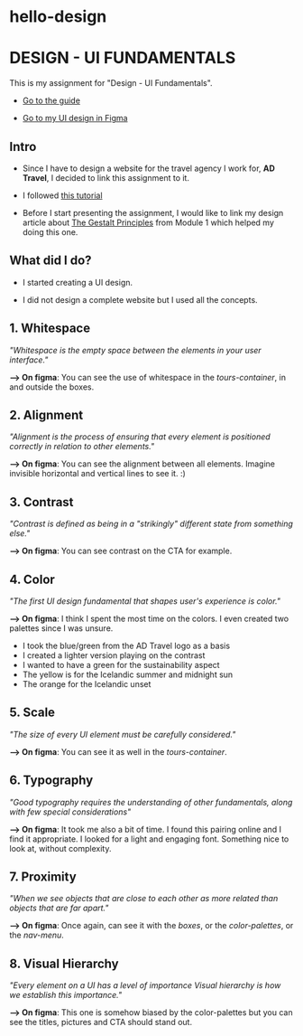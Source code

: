# hello-design

# DESIGN - UI FUNDAMENTALS

This is my assignment for "Design - UI Fundamentals".

- [Go to the guide](https://io.tskoli.dev/guides/6143410927bedb0008d664c4)

- [Go to my UI design in Figma](https://www.figma.com/file/7O384hE5LWOlv8eP0xUTQN/Design---UI-Fundamentals?node-id=0%3A1)

## Intro

- Since I have to design a website for the travel agency I work for, **AD Travel**, I decided to link this assignment to it.

- I followed [this tutorial](https://www.youtube.com/watch?v=3q3FV65ZrUs)

- Before I start presenting the assignment, I would like to link my design article about [The Gestalt Principles](https://tristan-sch.github.io/Gestalt-article/) from Module 1 which helped my doing this one.

## What did I do?

- I started creating a UI design.

- I did not design a complete website but I used all the concepts.

## 1. Whitespace

_"Whitespace is the empty space between the elements in your user interface."_

**--> On figma**: You can see the use of whitespace in the _tours-container_, in and outside the boxes.

## 2. Alignment

_"Alignment is the process of ensuring that every element is positioned correctly in relation to other elements."_

**--> On figma**: You can see the alignment between all elements. Imagine invisible horizontal and vertical lines to see it. :)

## 3. Contrast

_"Contrast is defined as being in a "strikingly" different state from something else."_

**--> On figma**: You can see contrast on the CTA for example.

## 4. Color

_"The first UI design fundamental that shapes user's experience is color."_

**--> On figma**: I think I spent the most time on the colors. I even created two palettes since I was unsure.

- I took the blue/green from the AD Travel logo as a basis
- I created a lighter version playing on the contrast
- I wanted to have a green for the sustainability aspect
- The yellow is for the Icelandic summer and midnight sun
- The orange for the Icelandic unset

## 5. Scale

_"The size of every UI element must be carefully considered."_

**--> On figma**: You can see it as well in the _tours-container_.

## 6. Typography

_"Good typography requires the understanding of other fundamentals, along with few special considerations"_

**--> On figma**: It took me also a bit of time. I found this pairing online and I find it appropriate. I looked for a light and engaging font. Something nice to look at, without complexity.

## 7. Proximity

_"When we see objects that are close to each other as more related than objects that are far apart."_

**--> On figma**: Once again, can see it with the _boxes_, or the _color-palettes_, or the _nav-menu_.

## 8. Visual Hierarchy

_"Every element on a UI has a level of importance Visual hierarchy is how we establish this importance."_

**--> On figma**: This one is somehow biased by the color-palettes but you can see the titles, pictures and CTA should stand out.
